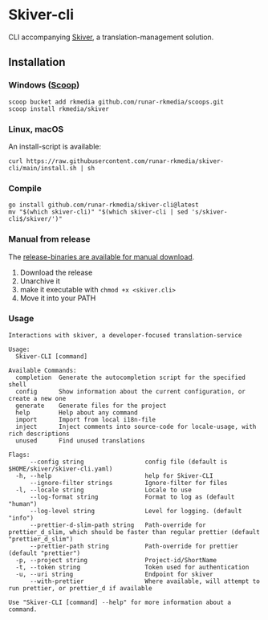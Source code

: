 <!-- This file is generated. -->
# Skiver-cli

CLI accompanying [Skiver](https://github.com/runar-rkmedia/skiver), a translation-management solution.

## Installation

### Windows ([Scoop](https://scoop.sh/))

```
scoop bucket add rkmedia github.com/runar-rkmedia/scoops.git
scoop install rkmedia/skiver
```

### Linux, macOS

An install-script is available:

```shell-script
curl https://raw.githubusercontent.com/runar-rkmedia/skiver-cli/main/install.sh | sh
```

### Compile
```
go install github.com/runar-rkmedia/skiver-cli@latest
mv "$(which skiver-cli)" "$(which skiver-cli | sed 's/skiver-cli$/skiver/')"
```

### Manual from release

The [release-binaries are available for manual download](https://github.com/runar-rkmedia/skiver-cli/releases/latest/).


1. Download the release
2. Unarchive it
3. make it executable with `chmod +x <skiver.cli>`
4. Move it into your PATH

### Usage

```
Interactions with skiver, a developer-focused translation-service

Usage:
  Skiver-CLI [command]

Available Commands:
  completion  Generate the autocompletion script for the specified shell
  config      Show information about the current configuration, or create a new one
  generate    Generate files for the project
  help        Help about any command
  import      Import from local i18n-file
  inject      Inject comments into source-code for locale-usage, with rich descriptions
  unused      Find unused translations

Flags:
      --config string                 config file (default is $HOME/skiver/skiver-cli.yaml)
  -h, --help                          help for Skiver-CLI
      --ignore-filter strings         Ignore-filter for files
  -l, --locale string                 Locale to use
      --log-format string             Format to log as (default "human")
      --log-level string              Level for logging. (default "info")
      --prettier-d-slim-path string   Path-override for prettier_d_slim, which should be faster than regular prettier (default "prettier_d_slim")
      --prettier-path string          Path-override for prettier (default "prettier")
  -p, --project string                Project-id/ShortName
  -t, --token string                  Token used for authentication
  -u, --uri string                    Endpoint for skiver
      --with-prettier                 Where available, will attempt to run prettier, or prettier_d if available

Use "Skiver-CLI [command] --help" for more information about a command.

```
